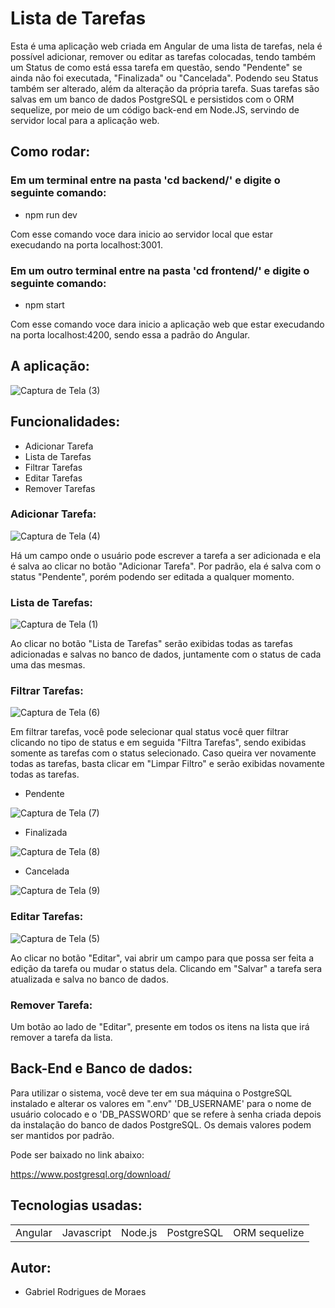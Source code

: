 # Lista de Tarefas

Esta é uma aplicação web criada em Angular de uma lista de tarefas, nela é possível adicionar, remover ou editar as tarefas colocadas, tendo também um Status de como está essa tarefa em questão, sendo "Pendente" se ainda não foi executada, "Finalizada" ou "Cancelada".
 Podendo seu Status também ser alterado, além da alteração da própria tarefa. Suas tarefas são salvas em um banco de dados PostgreSQL e persistidos com o ORM sequelize, por meio de um código back-end em Node.JS, servindo de servidor local para a aplicação web.


## Como rodar:

### Em um terminal entre na pasta 'cd backend/' e digite o seguinte comando:

* npm run dev

Com esse comando voce dara inicio ao servidor local que estar execudando na porta localhost:3001.

### Em um outro terminal entre na pasta 'cd frontend/' e digite o seguinte comando:

* npm start

Com esse comando voce dara inicio a aplicação web que estar execudando na porta localhost:4200, sendo essa a padrão do Angular.

## A aplicação:

![Captura de Tela (3)](https://github.com/GabrielMoraeswolf/Lembretes/assets/58598993/27973def-c8b5-441b-b966-7db0dc58556c)

## Funcionalidades:

+ Adicionar Tarefa
+ Lista de Tarefas
+ Filtrar Tarefas
+ Editar Tarefas
+ Remover Tarefas

### Adicionar Tarefa:

![Captura de Tela (4)](https://github.com/GabrielMoraeswolf/Lembretes/assets/58598993/8bc0ee6d-17f2-4cc4-aec0-238c5a983e76)

Há um campo onde o usuário pode escrever a tarefa a ser adicionada e ela é salva ao clicar no botão "Adicionar Tarefa". Por padrão, ela é salva com o status "Pendente", porém podendo ser editada a qualquer momento.

### Lista de Tarefas:

![Captura de Tela (1)](https://github.com/GabrielMoraeswolf/Lembretes/assets/58598993/382cafc0-4359-46b7-8825-1e988aeead42)

Ao clicar no botão "Lista de Tarefas" serão exibidas todas as tarefas adicionadas e salvas no banco de dados, juntamente com o status de cada uma das mesmas.

### Filtrar Tarefas:

![Captura de Tela (6)](https://github.com/GabrielMoraeswolf/Lembretes/assets/58598993/10a57690-f6c5-4ad1-a889-72244b93afeb)

Em filtrar tarefas, você pode selecionar qual status você quer filtrar clicando no tipo de status e em seguida "Filtra Tarefas", sendo exibidas somente as tarefas com o status selecionado.
Caso queira ver novamente todas as tarefas, basta clicar em "Limpar Filtro" e serão exibidas novamente todas as tarefas.

* Pendente

![Captura de Tela (7)](https://github.com/GabrielMoraeswolf/Lembretes/assets/58598993/82d6f08f-06c2-4d31-9d35-b7b3eaee191d)
   
* Finalizada
  
![Captura de Tela (8)](https://github.com/GabrielMoraeswolf/Lembretes/assets/58598993/8000401c-b824-4b7c-b2d9-fa8356a3fdb5)
 
* Cancelada

![Captura de Tela (9)](https://github.com/GabrielMoraeswolf/Lembretes/assets/58598993/b63e68ef-97e0-478c-a294-50a21ffb9e45)

### Editar Tarefas:

![Captura de Tela (5)](https://github.com/GabrielMoraeswolf/Lembretes/assets/58598993/223c62d1-b5d5-4ab6-960c-41e486be5f80)

Ao clicar no botão "Editar", vai abrir um campo para que possa ser feita a edição da tarefa ou mudar o status dela. Clicando em "Salvar" a tarefa sera atualizada e salva no banco de dados.

### Remover Tarefa:

Um botão ao lado de "Editar", presente em todos os itens na lista que irá remover a tarefa da lista.

## Back-End e Banco de dados:

Para utilizar o sistema, você deve ter em sua máquina o PostgreSQL instalado e alterar os valores em ".env" 'DB_USERNAME' para o nome de usuário colocado e o 'DB_PASSWORD' que se refere à senha criada depois da instalação do banco de dados PostgreSQL. Os demais valores podem ser mantidos por padrão.

Pode ser baixado no link abaixo:

https://www.postgresql.org/download/

## Tecnologias usadas:

<table>
  <tr>
    <td>Angular </td>
    <td>Javascript</td>
    <td>Node.js</td>
    <td>PostgreSQL</td>
    <td>ORM sequelize</td>
  </tr>
</table>


## Autor:
* Gabriel Rodrigues de Moraes
